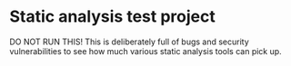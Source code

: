 # Static analysis test project

DO NOT RUN THIS!  This is deliberately full of bugs and security vulnerabilities to see how much various static analysis tools can pick up.
